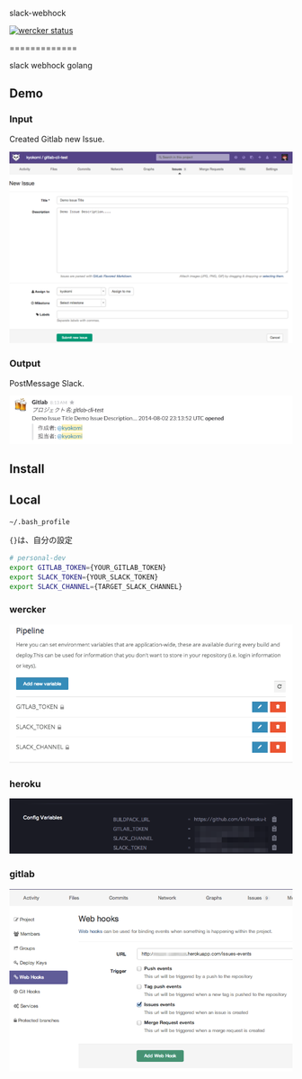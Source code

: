 slack-webhock

[![wercker status](https://app.wercker.com/status/877657cf5fc70edf3821f7c56540c211/m "wercker status")](https://app.wercker.com/project/bykey/877657cf5fc70edf3821f7c56540c211)

=============

slack webhock golang

## Demo

### Input

Created Gitlab new Issue.

![](https://raw.githubusercontent.com/kyokomi/slack-webhock/master/manual/demo1.png)

### Output

PostMessage Slack.

![](https://raw.githubusercontent.com/kyokomi/slack-webhock/master/manual/demo2.png)

## Install

## Local

`~/.bash_profile`

`{}`は、自分の設定

```sh
# personal-dev
export GITLAB_TOKEN={YOUR_GITLAB_TOKEN}
export SLACK_TOKEN={YOUR_SLACK_TOKEN}
export SLACK_CHANNEL={TARGET_SLACK_CHANNEL}
```

### wercker

![](https://raw.githubusercontent.com/kyokomi/slack-webhock/master/manual/wercker_setup.png)

### heroku

![](https://raw.githubusercontent.com/kyokomi/slack-webhock/master/manual/heroku_setup.png)

### gitlab

![](https://raw.githubusercontent.com/kyokomi/slack-webhock/master/manual/gitlab_setup.png)

